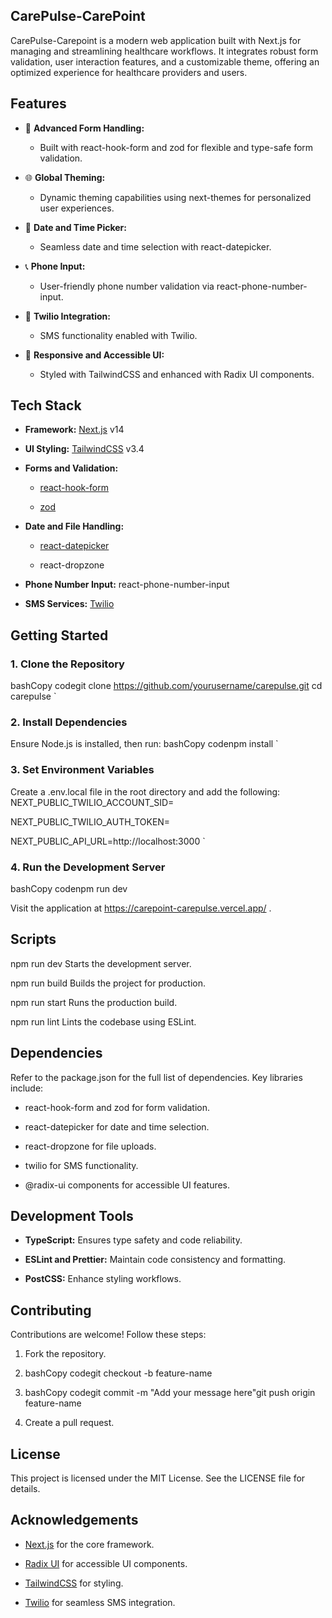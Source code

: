 CarePulse-CarePoint
----------------

CarePulse-Carepoint is a modern web application built with Next.js for managing and streamlining healthcare workflows. It integrates robust form validation, user interaction features, and a customizable theme, offering an optimized experience for healthcare providers and users.

**Features**
------------

*   📝 **Advanced Form Handling:**
    
    *   Built with react-hook-form and zod for flexible and type-safe form validation.
        
*   🌐 **Global Theming:**
    
    *   Dynamic theming capabilities using next-themes for personalized user experiences.
        
*   📅 **Date and Time Picker:**
    
    *   Seamless date and time selection with react-datepicker.
        
*   📞 **Phone Input:**
    
    *   User-friendly phone number validation via react-phone-number-input.
        
*   📨 **Twilio Integration:**
    
    *   SMS functionality enabled with Twilio.
        
*   🎨 **Responsive and Accessible UI:**
    
    *   Styled with TailwindCSS and enhanced with Radix UI components.
        

**Tech Stack**
--------------

*   **Framework:** [Next.js](https://nextjs.org/) v14
    
*   **UI Styling:** [TailwindCSS](https://tailwindcss.com/) v3.4
    
*   **Forms and Validation:**
    
    *   [react-hook-form](https://react-hook-form.com/)
        
    *   [zod](https://zod.dev/)
        
*   **Date and File Handling:**
    
    *   [react-datepicker](https://reactdatepicker.com/)
        
    *   react-dropzone
        
*   **Phone Number Input:** react-phone-number-input
    
*   **SMS Services:** [Twilio](https://www.twilio.com/)
    

**Getting Started**
-------------------

### **1\. Clone the Repository**
 bashCopy codegit clone https://github.com/yourusername/carepulse.git  cd carepulse   `

### **2\. Install Dependencies**

Ensure Node.js is installed, then run:
 bashCopy codenpm install   `

### **3\. Set Environment Variables**

Create a .env.local file in the root directory and add the following:
NEXT\_PUBLIC\_TWILIO\_ACCOUNT\_SID=

NEXT\_PUBLIC\_TWILIO\_AUTH\_TOKEN=

NEXT\_PUBLIC\_API\_URL=http://localhost:3000 \`

### **4\. Run the Development Server**
  bashCopy codenpm run dev   

Visit the application at https://carepoint-carepulse.vercel.app/ .

**Scripts**
-----------



npm run dev Starts the development server.

npm run build Builds the project for production.

npm run start Runs the production build.

npm run lint Lints the codebase using ESLint.

**Dependencies**
----------------

Refer to the package.json for the full list of dependencies. Key libraries include:

*   react-hook-form and zod for form validation.
    
*   react-datepicker for date and time selection.
    
*   react-dropzone for file uploads.
    
*   twilio for SMS functionality.
    
*   @radix-ui components for accessible UI features.
    

**Development Tools**
---------------------

*   **TypeScript:** Ensures type safety and code reliability.
    
*   **ESLint and Prettier:** Maintain code consistency and formatting.
    
*   **PostCSS:** Enhance styling workflows.
    

**Contributing**
----------------

Contributions are welcome! Follow these steps:

1.  Fork the repository.
    
2.  bashCopy codegit checkout -b feature-name
    
3.  bashCopy codegit commit -m "Add your message here"git push origin feature-name
    
4.  Create a pull request.
    

**License**
-----------

This project is licensed under the MIT License. See the LICENSE file for details.

**Acknowledgements**
--------------------

*   [Next.js](https://nextjs.org/) for the core framework.
    
*   [Radix UI](https://radix-ui.com/) for accessible UI components.
    
*   [TailwindCSS](https://tailwindcss.com/) for styling.
    
*   [Twilio](https://www.twilio.com/) for seamless SMS integration.
